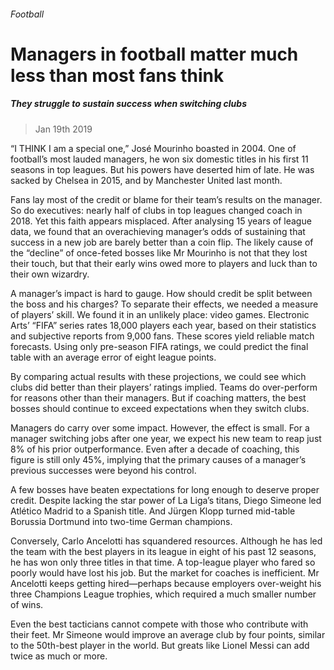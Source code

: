 ###### Football
# Managers in football matter much less than most fans think 
##### They struggle to sustain success when switching clubs 
> Jan 19th 2019 

“I THINK I am a special one,”
  José Mourinho boasted in 2004. One of football’s most lauded managers, he won
  six domestic titles in his first 11 seasons in top leagues. But his powers
  have deserted him of late. He was sacked by Chelsea in 2015, and by Manchester
  United last month.
 

  Fans lay most of the credit or blame for their team’s results on the manager.
  So do executives: nearly half of clubs in top leagues changed coach in 2018.
  Yet this faith appears misplaced. After analysing 15 years of league data, we
  found that an overachieving manager’s odds of sustaining that success in a new
  job are barely better than a coin flip. The likely cause of the “decline” of
  once-feted bosses like Mr Mourinho is not that they lost their touch, but that
  their early wins owed more to players and luck than to their own wizardry.
 

  A manager’s impact is hard to gauge. How should credit be split between the
  boss and his charges? To separate their effects, we needed a measure of
  players’ skill. We found it in an unlikely place: video games. Electronic
  Arts’ “FIFA” series rates 18,000 players each year, based on
  their statistics and subjective reports from 9,000 fans. These scores yield
  reliable match forecasts. Using only pre-season FIFA ratings,
  we could predict the final table with an average error of eight league points.
 

  By comparing actual results with these projections, we could see which clubs
  did better than their players’ ratings implied. Teams do over-perform for
  reasons other than their managers. But if coaching matters, the best bosses
  should continue to exceed expectations when they switch clubs.
 

  Managers do carry over some impact. However, the effect is small. For a
  manager switching jobs after one year, we expect his new team to reap just 8%
  of his prior outperformance. Even after a decade of coaching, this figure is
  still only 45%, implying that the primary causes of a manager’s previous
  successes were beyond his control.
 

  A few bosses have beaten expectations for long enough to deserve proper
  credit. Despite lacking the star power of La Liga’s titans, Diego Simeone led
  Atlético Madrid to a Spanish title. And Jürgen Klopp turned mid-table Borussia
  Dortmund into two-time German champions.
 

  Conversely, Carlo Ancelotti has squandered resources. Although he has led the
  team with the best players in its league in eight of his past 12 seasons, he
  has won only three titles in that time. A top-league player who fared so
  poorly would have lost his job. But the market for coaches is inefficient. Mr
  Ancelotti keeps getting hired—perhaps because employers over-weight his three
  Champions League trophies, which required a much smaller number of wins.
 

  Even the best tacticians cannot compete with those who contribute with their
  feet. Mr Simeone would improve an average club by four points, similar to the
  50th-best player in the world. But greats like Lionel Messi can add twice as
  much or more.
 
